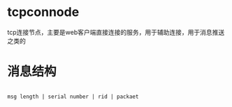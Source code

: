 # tcpconnode
tcp连接节点，主要是web客户端直接连接的服务，用于辅助连接，用于消息推送之类的

# 消息结构
```

msg length | serial number | rid | packaet 
``` 